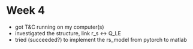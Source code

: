 # Week 4
* got T&C running on my computer(s)
* investigated the structure, link r_s <-> Q_LE
* tried (succeeded?) to implement the rs_model from pytorch to matlab